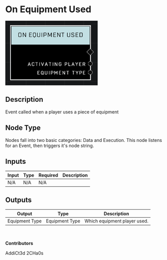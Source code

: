 # On Equipment Used
![](../../../.gitbook/assets/on-equipment-used.png)
## Description
Event called when a player uses a piece of equipment

## Node Type
Nodes fall into two basic categories: Data and Execution. This node listens for an Event, then triggers it's node string.

## Inputs
| Input | Type | Required | Description |
|------------------|------------------|----------|--------------------------------------------------------------|
| N/A | N/A | N/A | |

## Outputs
| Output | Type | Description |
|------------------|------------------|--------------------------------------------------------------|
| Equipment Type | Equipment Type | Which equipment player used.|

\
\
**Contributors**

AddiCt3d 2CHa0s